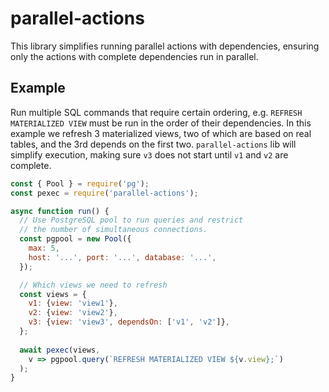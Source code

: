 # parallel-actions

This library simplifies running parallel actions with dependencies, ensuring only the actions with complete dependencies run in parallel.

## Example

Run multiple SQL commands that require certain ordering, e.g. `REFRESH MATERIALIZED VIEW` must be run in the order of their dependencies.
In this example we refresh 3 materialized views, two of which are based on real tables, and the 3rd depends on the first two.
`parallel-actions` lib will simplify execution, making sure `v3` does not start until `v1` and `v2` are complete.

```js
const { Pool } = require('pg');
const pexec = require('parallel-actions');

async function run() {
  // Use PostgreSQL pool to run queries and restrict
  // the number of simultaneous connections.
  const pgpool = new Pool({
    max: 5,
    host: '...', port: '...', database: '...',
  });

  // Which views we need to refresh
  const views = {
    v1: {view: 'view1'},
    v2: {view: 'view2'},
    v3: {view: 'view3', dependsOn: ['v1', 'v2']},
  };
 
  await pexec(views,
    v => pgpool.query(`REFRESH MATERIALIZED VIEW ${v.view};`)
  );
}
```
